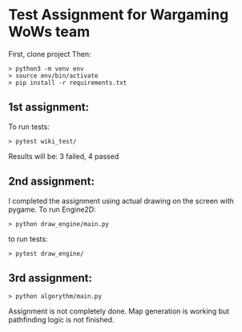 # Test Assignment for Wargaming WoWs team

First, clone project
Then:
```
> python3 -m venv env
> source env/bin/activate
> pip install -r requirements.txt
```
## 1st assignment:
To run tests:

```
> pytest wiki_test/
```
Results will be:
3 failed, 4 passed 

## 2nd assignment:
I completed the assignment using actual drawing on the screen with pygame. 
To run Engine2D:
```
> python draw_engine/main.py
```

to run tests:
```
> pytest draw_engine/
```

## 3rd assignment:
```
> python algorythm/main.py
```
Assignment is not completely done. Map generation is working but pathfinding logic is not finished.  
